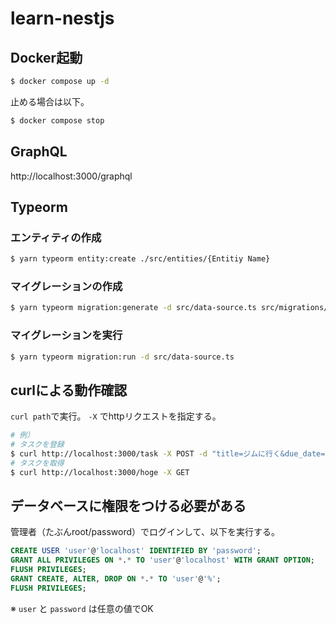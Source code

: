 # learn-nestjs
## Docker起動
```bash
$ docker compose up -d
```

止める場合は以下。
```bash
$ docker compose stop
```

## GraphQL
http://localhost:3000/graphql

## Typeorm
### エンティティの作成
```bash
$ yarn typeorm entity:create ./src/entities/{Entitiy Name}
```

### マイグレーションの作成
```bash
$ yarn typeorm migration:generate -d src/data-source.ts src/migrations/{Migration Name}
```

### マイグレーションを実行
```bash
$ yarn typeorm migration:run -d src/data-source.ts
```

## curlによる動作確認
`curl path`で実行。
`-X` でhttpリクエストを指定する。
```bash
# 例）
# タスクを登録
$ curl http://localhost:3000/task -X POST -d "title=ジムに行く&due_date=2021-10-05"
# タスクを取得
$ curl http://localhost:3000/hoge -X GET
```

## データベースに権限をつける必要がある
管理者（たぶんroot/password）でログインして、以下を実行する。
```sql
CREATE USER 'user'@'localhost' IDENTIFIED BY 'password';
GRANT ALL PRIVILEGES ON *.* TO 'user'@'localhost' WITH GRANT OPTION;
FLUSH PRIVILEGES;
GRANT CREATE, ALTER, DROP ON *.* TO 'user'@'%';
FLUSH PRIVILEGES;
```
※ `user` と `password` は任意の値でOK